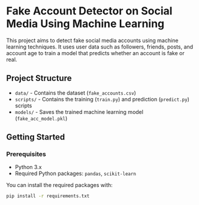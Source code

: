 # Fake Account Detector on Social Media Using Machine Learning

This project aims to detect fake social media accounts using machine learning techniques. It uses user data such as followers, friends, posts, and account age to train a model that predicts whether an account is fake or real.

## Project Structure

- `data/` - Contains the dataset (`fake_accounts.csv`)
- `scripts/` - Contains the training (`train.py`) and prediction (`predict.py`) scripts
- `models/` - Saves the trained machine learning model (`fake_acc_model.pkl`)

## Getting Started

### Prerequisites

- Python 3.x
- Required Python packages: `pandas`, `scikit-learn`

You can install the required packages with:

```bash
pip install -r requirements.txt
